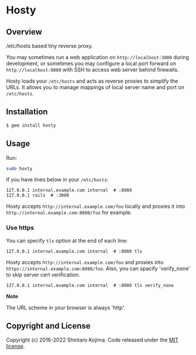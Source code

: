 # Hosty

## Overview

/etc/hosts based tiny reverse proxy.

You may sometimes run a web application on ```http://localhost:3000``` during development, or
sometimes you may configure a local port forward on ```http://localhost:8080``` with SSH to access web server behind firewalls.

Hosty loads your ```/etc/hosts``` and acts as reverse proxies to simplify the URLs.
It allows you to manage mappings of local server name and port on ```/etc/hosts```.

## Installation

```zsh
$ gem install hosty
```

## Usage

Run:

```zsh
sudo hosty
```

If you have lines below in your ```/etc/hosts```:

```
127.0.0.1 internal.example.com internal  # :8080
127.0.0.1 rails  # :3000
```

Hosty accepts ```http://internal.example.com/foo``` locally and proxies it
into ```http://internal.example.com:8080/foo``` for example.


### Use https

You can specify ```tls``` option at the end of each line:

```
127.0.0.1 internal.example.com internal  # :8080 tls
```

Hosty accepts ```http://internal.example.com/foo``` and proxies into ```https://internal.example.com:8080/foo```. Also, you can spacify 'verify_none' to skip server cert verification.

```
127.0.0.1 internal.example.com internal  # :8080 tls verify_none
```

**Note**

The URL scheme in your browser is always 'http'.



## Copyright and License

Copyright (c) 2016-2022 Shintaro Kojima. Code released under the [MIT license](LICENSE).
